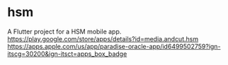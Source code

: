 # hsm

A Flutter project for a HSM mobile app.
https://play.google.com/store/apps/details?id=media.andcut.hsm
https://apps.apple.com/us/app/paradise-oracle-app/id6499502759?ign-itscg=30200&ign-itsct=apps_box_badge
